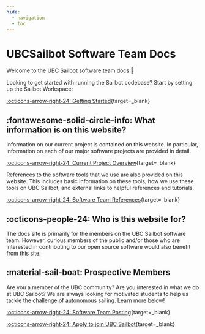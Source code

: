 ```yaml
---
hide:
  - navigation
  - toc
---
```


# UBCSailbot Software Team Docs

Welcome to the UBC Sailbot software team docs :wave:

Looking to get started with running the Sailbot codebase? Start by setting up the Sailbot Workspace:

[:octicons-arrow-right-24: Getting Started](./current/sailbot_workspace/setup.md){target=_blank}

## :fontawesome-solid-circle-info: What information is on this website?

Information on our current project is contained on this website. In particular, information on each of our major software
projects are provided in detail.

[:octicons-arrow-right-24: Current Project Overview](./current/overview.md){target=_blank}

References to the software tools that we use are also provided on this website. This includes basic information on these
tools, how we use these tools on UBC Sailbot, and external links to helpful references and tutorials.

[:octicons-arrow-right-24: Software Team References](./reference/cpp/start.md){target=_blank}

## :octicons-people-24: Who is this website for?

The docs site is primarily for the members on the UBC Sailbot software team. However, curious members of the public and/or
those who are interested in contributing to our open source software would also benefit from this site.

## :material-sail-boat: Prospective Members

Are you a member of the UBC community? Are you interested in what we do at UBC Sailbot? We are always looking for motivated
students to help us tackle the challenge of autonomous sailing. Learn more below!

[:octicons-arrow-right-24: Software Team Posting](https://docs.google.com/document/d/1bToOV3JvMZFJ9jotrjlFIvDgY8xiXfH7Yg1wkGm8Qf4/edit?usp=sharing){target=_blank}

[:octicons-arrow-right-24: Apply to join UBC Sailbot](https://www.ubcsailbot.org/recruitment){target=_blank}
